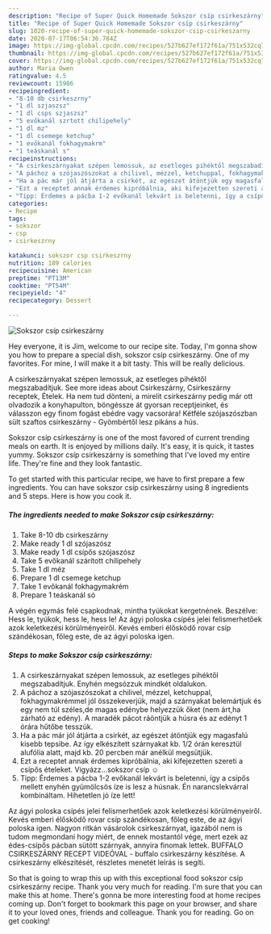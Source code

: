 ```yaml
---
description: "Recipe of Super Quick Homemade Sokszor csíp csirkeszárny"
title: "Recipe of Super Quick Homemade Sokszor csíp csirkeszárny"
slug: 1020-recipe-of-super-quick-homemade-sokszor-csip-csirkeszarny
date: 2020-07-17T06:54:36.784Z
image: https://img-global.cpcdn.com/recipes/527b627ef172f61a/751x532cq70/sokszor-csip-csirkeszarny-recept-foto.jpg
thumbnail: https://img-global.cpcdn.com/recipes/527b627ef172f61a/751x532cq70/sokszor-csip-csirkeszarny-recept-foto.jpg
cover: https://img-global.cpcdn.com/recipes/527b627ef172f61a/751x532cq70/sokszor-csip-csirkeszarny-recept-foto.jpg
author: Maria Owen
ratingvalue: 4.5
reviewcount: 15986
recipeingredient:
- "8-10 db csirkeszrny"
- "1 dl szjaszsz"
- "1 dl csps szjaszsz"
- "5 evőkanál szrtott chilipehely"
- "1 dl mz"
- "1 dl csemege ketchup"
- "1 evőkanál fokhagymakrm"
- "1 teáskanál s"
recipeinstructions:
- "A csirkeszárnyakat szépen lemossuk, az esetleges pihéktől megszabadítjuk. Enyhén megsózzuk mindkét oldalukon."
- "A páchoz a szójaszószokat a chilivel, mézzel, ketchuppal, fokhagymakrémmel jól összekeverjük, majd a szárnyakat belemártjuk és egy nem túl széles,de magas edénybe helyezzük őket (nem árt,ha zárható az edény). A maradék pácot ráöntjük a húsra és az edényt 1 órára hűtőbe tesszük."
- "Ha a pác már jól átjárta a csirkét, az egészet átöntjük egy magasfalú kisebb tepsibe. Az így elkészített szárnyakat kb. 1/2 órán keresztül alufólia alatt, majd kb. 20 percben már anélkül megsütjük."
- "Ezt a receptet annak érdemes kipróbálnia, aki kifejezetten szereti a csípős ételeket. Vigyázz...sokszor csíp ☺"
- "Tipp: Érdemes a pácba 1-2 evőkanál lekvárt is beletenni, így a csípős mellett enyhén gyümölcsös íze is lesz a húsnak. Én narancslekvárral kombináltam. Hihetetlen jó íze lett!"
categories:
- Recipe
tags:
- sokszor
- csp
- csirkeszrny

katakunci: sokszor csp csirkeszrny 
nutrition: 189 calories
recipecuisine: American
preptime: "PT13M"
cooktime: "PT54M"
recipeyield: "4"
recipecategory: Dessert

---
```



![Sokszor csíp csirkeszárny](https://img-global.cpcdn.com/recipes/527b627ef172f61a/751x532cq70/sokszor-csip-csirkeszarny-recept-foto.jpg)

Hey everyone, it is Jim, welcome to our recipe site. Today, I'm gonna show you how to prepare a special dish, sokszor csíp csirkeszárny. One of my favorites. For mine, I will make it a bit tasty. This will be really delicious.

A csirkeszárnyakat szépen lemossuk, az esetleges pihéktől megszabadítjuk. See more ideas about Csirkeszárny, Csirkeszárny receptek, Ételek. Ha nem tud dönteni, a mirelit csirkeszárny pedig már ott olvadozik a konyhapulton, böngéssze át gyorsan receptjeinket, és válasszon egy finom fogást ebédre vagy vacsorára! Kétféle szójaszószban sült szaftos csirkeszárny - Gyömbértől lesz pikáns a hús.

Sokszor csíp csirkeszárny is one of the most favored of current trending meals on earth. It is enjoyed by millions daily. It's easy, it is quick, it tastes yummy. Sokszor csíp csirkeszárny is something that I've loved my entire life. They're fine and they look fantastic.


To get started with this particular recipe, we have to first prepare a few ingredients. You can have sokszor csíp csirkeszárny using 8 ingredients and 5 steps. Here is how you cook it.

<!--inarticleads1-->

##### The ingredients needed to make Sokszor csíp csirkeszárny:

1. Take 8-10 db csirkeszárny
1. Make ready 1 dl szójaszósz
1. Make ready 1 dl csípős szójaszósz
1. Take 5 evőkanál szárított chilipehely
1. Take 1 dl méz
1. Prepare 1 dl csemege ketchup
1. Take 1 evőkanál fokhagymakrém
1. Prepare 1 teáskanál só


A végén egymás felé csapkodnak, mintha tyúkokat kergetnének. Beszélve: Hess le, tyúkok, hess le, hess le! Az ágyi poloska csípés jelei felismerhetőek azok keletkezési körülményeiről. Kevés emberi élősködő rovar csíp szándékosan, főleg este, de az ágyi poloska igen. 

<!--inarticleads2-->

##### Steps to make Sokszor csíp csirkeszárny:

1. A csirkeszárnyakat szépen lemossuk, az esetleges pihéktől megszabadítjuk. Enyhén megsózzuk mindkét oldalukon.
1. A páchoz a szójaszószokat a chilivel, mézzel, ketchuppal, fokhagymakrémmel jól összekeverjük, majd a szárnyakat belemártjuk és egy nem túl széles,de magas edénybe helyezzük őket (nem árt,ha zárható az edény). A maradék pácot ráöntjük a húsra és az edényt 1 órára hűtőbe tesszük.
1. Ha a pác már jól átjárta a csirkét, az egészet átöntjük egy magasfalú kisebb tepsibe. Az így elkészített szárnyakat kb. 1/2 órán keresztül alufólia alatt, majd kb. 20 percben már anélkül megsütjük.
1. Ezt a receptet annak érdemes kipróbálnia, aki kifejezetten szereti a csípős ételeket. Vigyázz...sokszor csíp ☺
1. Tipp: Érdemes a pácba 1-2 evőkanál lekvárt is beletenni, így a csípős mellett enyhén gyümölcsös íze is lesz a húsnak. Én narancslekvárral kombináltam. Hihetetlen jó íze lett!


Az ágyi poloska csípés jelei felismerhetőek azok keletkezési körülményeiről. Kevés emberi élősködő rovar csíp szándékosan, főleg este, de az ágyi poloska igen. Nagyon ritkán vásárolok csirkeszárnyat, igazából nem is tudom megmondani hogy miért, de ennek mostantól vége, mert ezek az édes-csípős pácban sütött szárnyak, annyira finomak lettek. BUFFALO CSIRKESZÁRNY RECEPT VIDEÓVAL - buffalo csirkeszárny készítése. A csirkeszárny elkészítését, részletes menetét leírás is segíti. 

So that is going to wrap this up with this exceptional food sokszor csíp csirkeszárny recipe. Thank you very much for reading. I'm sure that you can make this at home. There's gonna be more interesting food at home recipes coming up. Don't forget to bookmark this page on your browser, and share it to your loved ones, friends and colleague. Thank you for reading. Go on get cooking!
